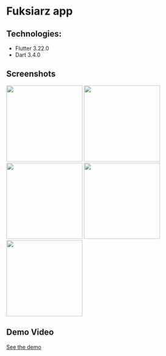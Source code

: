 # Fuksiarz app

## Technologies:
- Flutter 3.22.0
- Dart 3.4.0

## Screenshots
<img src="https://github.com/user-attachments/assets/085680a3-b32f-48da-afc1-89f9a10f5274" width="200" height="auto"/>
<img src="https://github.com/user-attachments/assets/bd1e0425-7bf9-43ad-ad7f-eda9f3499eba" width="200" height="auto"/>
<img src="https://github.com/user-attachments/assets/9df674ab-9cd1-45c9-8f17-053bdfeae2a7" width="200" height="auto"/>
<img src="https://github.com/user-attachments/assets/4a519a67-54f0-4833-bb34-257a131dfbed" width="200" height="auto"/>
<img src="https://github.com/user-attachments/assets/d2984503-f46a-4ab5-b100-290ca9a5d254" width="200" height="auto"/>

## Demo Video
[See the demo](./assets/video.mp4)